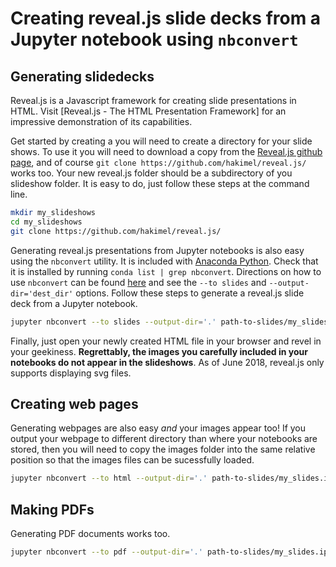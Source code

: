 #  Creating reveal.js slide decks from a Jupyter notebook using `nbconvert`

## Generating slidedecks
Reveal.js is a Javascript framework for creating slide presentations in HTML.  Visit [Reveal.js - The HTML Presentation Framework] for an impressive demonstration of its capabilities.  

Get started by creating a you will need to create a directory for your slide shows.  To use it you will need to download a copy from the [Reveal.js github page](https://github.com/hakimel/reveal.js/), and of course `git clone https://github.com/hakimel/reveal.js/` works too.  Your new reveal.js folder should be a subdirectory of you slideshow folder.  It is easy to do, just follow these steps at the command line.

```bash
mkdir my_slideshows
cd my_slideshows
git clone https://github.com/hakimel/reveal.js/
```

Generating reveal.js presentations from Jupyter notebooks is also easy using the `nbconvert` utility.  It is included with [Anaconda Python](https://www.anaconda.com/).  Check that it is installed by running `conda list | grep nbconvert`.  Directions on how to use `nbconvert` can be found [here](https://ipython.org/ipython-doc/3/notebook/nbconvert.html) and see the `--to slides` and `--output-dir='dest_dir'` options.  Follow these steps to generate a reveal.js slide deck from a Jupyter notebook.

```bash
jupyter nbconvert --to slides --output-dir='.' path-to-slides/my_slides.ipynb
```

Finally, just open your newly created HTML file in your browser and revel in your geekiness. **Regrettably, the images you carefully included in your notebooks do not appear in the slideshows**.  As of June 2018, reveal.js only supports displaying svg files. 

## Creating web pages

Generating webpages are also easy _and_ your images appear too!  If you output your webpage to different directory than where your notebooks are stored, then you will need to copy the images folder into the same relative position so that the images files can be sucessfully loaded.

```bash
jupyter nbconvert --to html --output-dir='.' path-to-slides/my_slides.ipynb
```

## Making PDFs

Generating PDF documents works too.  

```bash
jupyter nbconvert --to pdf --output-dir='.' path-to-slides/my_slides.ipynb
```

